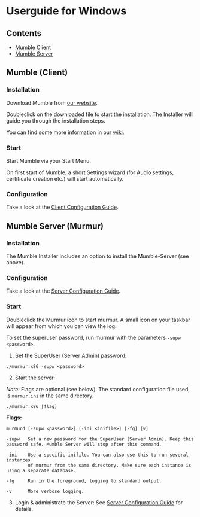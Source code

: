 # Userguide for Windows

## Contents

- [Mumble Client](#mumble-client)
- [Mumble Server](#mumble-server-murmur)

## Mumble (Client)

### Installation

Download Mumble from [our website](https://www.mumble.info/downloads/).

Doubleclick on the downloaded file to start the installation.
The Installer will guide you through the installation steps.

You can find some more information in our [wiki](https://wiki.mumble.info/wiki/Installing_Mumble#Windows).

### Start

Start Mumble via your Start Menu.

On first start of Mumble, a short Settings wizard (for Audio settings, certificate creation etc.) will start automatically.

### Configuration

<!-- Short introduction or just link to the Client Config Guide? -->
Take a look at the [Client Configuration Guide](client_config_guide.md).
<!-- Are there differences between the OS versions? -->

## Mumble Server (Murmur)

### Installation

<!-- update info for new seperate installer (1.4) -->

The Mumble Installer includes an option to install the Mumble-Server (see above). 

### Configuration

Take a look at the [Server Configuration Guide](server_config_guide.md).

### Start

<!-- add section for windows service: 
https://wiki.mumble.info/wiki/Murmurguide#Running_as_a_Windows_Service -->

<!-- rename murmur, once it is renamed -->

Doubleclick the Murmur icon to start murmur. A small icon on your taskbar will appear from which you can view the log.

To set the superuser password, run murmur with the parameters `-supw <password>`.

1. Set the SuperUser (Server Admin) password:

```
./murmur.x86 -supw <password>
```

2. Start the server:

*Note:* Flags are optional (see below).
The standard configuration file used, is `murmur.ini` in the same directory.

```
./murmur.x86 [flag]
```

<!-- start via double-click? -->

**Flags:**

```
murmurd [-supw <password>] [-ini <inifile>] [-fg] [v]

-supw   Set a new password for the SuperUser (Server Admin). Keep this password safe. Mumble Server will stop after this command.

-ini    Use a specific inifile. You can also use this to run several instances
        of murmur from the same directory. Make sure each instance is using a separate database.

-fg     Run in the foreground, logging to standard output.

-v      More verbose logging.
```

3. Login & administrate the Server:
See [Server Configuration Guide](server_config_guide.md#administration-with-mumble-client) for details.